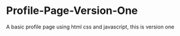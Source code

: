 # Profile-Page-Version-One
 A basic profile page using html css and javascript, this is version one

